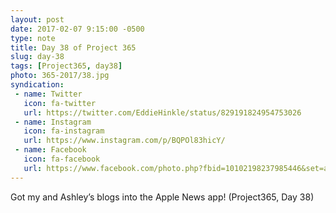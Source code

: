 ```yaml
---
layout: post
date: 2017-02-07 9:15:00 -0500
type: note
title: Day 38 of Project 365
slug: day-38
tags: [Project365, day38]
photo: 365-2017/38.jpg
syndication:
 - name: Twitter
   icon: fa-twitter
   url: https://twitter.com/EddieHinkle/status/829191824954753026
 - name: Instagram
   icon: fa-instagram
   url: https://www.instagram.com/p/BQPOl83hicY/
 - name: Facebook
   icon: fa-facebook
   url: https://www.facebook.com/photo.php?fbid=10102198237985446&set=a.10102131355967546.1073741838.19506647
---
```

Got my and Ashley’s blogs into the Apple News app! (Project365, Day 38)